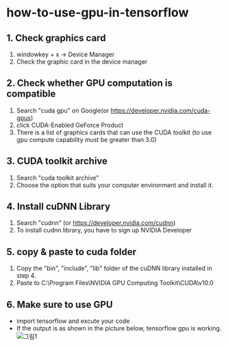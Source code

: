 # how-to-use-gpu-in-tensorflow
## 1. Check graphics card 
1) windowkey + x -> Device Manager
2) Check the graphic card in the device manager

## 2. Check whether GPU computation is compatible
1. Search "cuda gpu" on Google(or https://developer.nvidia.com/cuda-gpus)
2. click CUDA-Enabled GeForce Product
3. There is a list of graphics cards that can use the CUDA toolkit (to use gpu compute capability must be greater than 3.0)

## 3. CUDA toolkit archive
1. Search "cuda toolkit archive" 
2. Choose the option that suits your computer environment and install it.

## 4. Install cuDNN Library 
1. Search "cudnn" (or https://developer.nvidia.com/cudnn)
2. To install cudnn library, you have to sign up NVIDIA Developer

## 5. copy & paste to cuda folder
1. Copy the "bin", "include", "lib" folder of the cuDNN library installed in step 4.
2. Paste to C:\Program Files\NVIDIA GPU Computing Toolkit\CUDA\v10.0

## 6. Make sure to use GPU
- import tensorflow and excute your code  
- If the output is as shown in the picture below, tensorflow gpu is working.       
  ![그림1](https://user-images.githubusercontent.com/55774589/110428166-34b75780-80ec-11eb-83eb-d5d2d1b61687.png)
